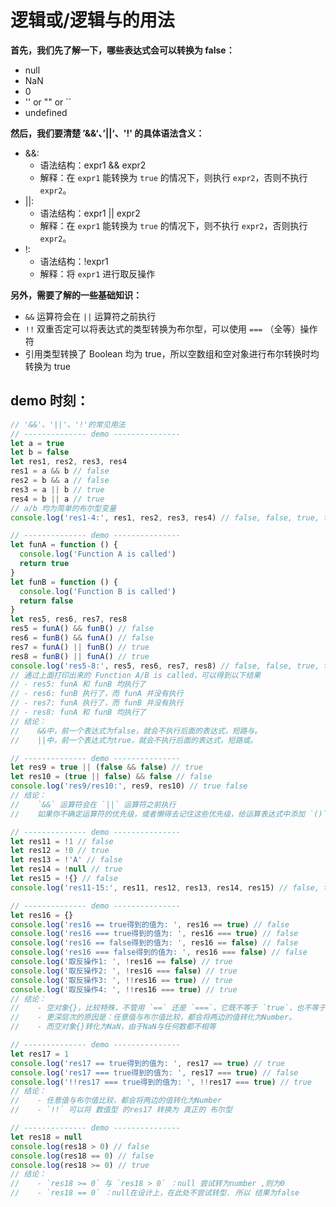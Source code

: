 # 逻辑或/逻辑与的用法

**首先，我们先了解一下，哪些表达式会可以转换为 false：**

- null
- NaN
- 0
- '' or "" or ``
- undefined

**然后，我们要清楚 ’&&‘、’||‘、'!' 的具体语法含义：**

- &&:
  - 语法结构：expr1 && expr2
  - 解释：在 `expr1` 能转换为 `true` 的情况下，则执行 `expr2`，否则不执行 `expr2`。
- ||:
  - 语法结构：expr1 || expr2
  - 解释：在 `expr1` 能转换为 `true` 的情况下，则不执行 `expr2`，否则执行 `expr2`。
- !:
  - 语法结构：!expr1
  - 解释：将 `expr1` 进行取反操作

**另外，需要了解的一些基础知识：**

- `&&` 运算符会在 `||` 运算符之前执行
- `!!` 双重否定可以将表达式的类型转换为布尔型，可以使用 `===` （全等）操作符
- 引用类型转换了 Boolean 均为 true，所以空数组和空对象进行布尔转换时均转换为 true

## demo 时刻：

```js
// '&&'、'||'、'!'的常见用法
// -------------- demo ---------------
let a = true
let b = false
let res1, res2, res3, res4
res1 = a && b // false
res2 = b && a // false
res3 = a || b // true
res4 = b || a // true
// a/b 均为简单的布尔型变量
console.log('res1-4:', res1, res2, res3, res4) // false, false, true, true

// -------------- demo ---------------
let funA = function () {
  console.log('Function A is called')
  return true
}
let funB = function () {
  console.log('Function B is called')
  return false
}
let res5, res6, res7, res8
res5 = funA() && funB() // false
res6 = funB() && funA() // false
res7 = funA() || funB() // true
res8 = funB() || funA() // true
console.log('res5-8:', res5, res6, res7, res8) // false, false, true, true
// 通过上面打印出来的 Function A/B is called，可以得到以下结果
// - res5: funA 和 funB 均执行了
// - res6: funB 执行了，而 funA 并没有执行
// - res7: funA 执行了，而 funB 并没有执行
// - res8: funA 和 funB 均执行了
// 结论：
//    &&中，前一个表达式为false，就会不执行后面的表达式，短路与。
//    ||中，前一个表达式为true，就会不执行后面的表达式，短路或。

// -------------- demo ---------------
let res9 = true || (false && false) // true
let res10 = (true || false) && false // false
console.log('res9/res10:', res9, res10) // true false
// 结论：
//    `&&` 运算符会在 `||` 运算符之前执行
//    如果你不确定运算符的优先级，或者懒得去记住这些优先级，给运算表达式中添加 `()` 是个不错的选择

// -------------- demo ---------------
let res11 = !1 // false
let res12 = !0 // true
let res13 = !'A' // false
let res14 = !null // true
let res15 = !{} // false
console.log('res11-15:', res11, res12, res13, res14, res15) // false, true, false, true, false

// -------------- demo ---------------
let res16 = {}
console.log('res16 == true得到的值为: ', res16 == true) // false
console.log('res16 === true得到的值为: ', res16 === true) // false
console.log('res16 == false得到的值为: ', res16 == false) // false
console.log('res16 === false得到的值为: ', res16 === false) // false
console.log('取反操作1: ', !res16 == false) // true
console.log('取反操作2: ', !res16 === false) // true
console.log('取反操作3: ', !!res16 == true) // true
console.log('取反操作4: ', !!res16 === true) // true
// 结论：
//    - 空对象{}，比较特殊，不管用 `==` 还是 `===`，它既不等于 `true`，也不等于 `false`
//    - 更深层次的原因是：任意值与布尔值比较，都会将两边的值转化为Number。
//    - 而空对象{}转化为NaN，由于NaN与任何数都不相等

// -------------- demo ---------------
let res17 = 1
console.log('res17 == true得到的值为: ', res17 == true) // true
console.log('res17 === true得到的值为: ', res17 === true) // false
console.log('!!res17 === true得到的值为: ', !!res17 === true) // true
// 结论：
//    - 任意值与布尔值比较，都会将两边的值转化为Number
//    - `!!` 可以将 数值型 的res17 转换为 真正的 布尔型

// -------------- demo ---------------
let res18 = null
console.log(res18 > 0) // false
console.log(res18 == 0) // false
console.log(res18 >= 0) // true
// 结论：
//    - `res18 >= 0` 与 `res18 > 0` ：null 尝试转为number ,则为0
//    - `res18 == 0` ：null在设计上，在此处不尝试转型. 所以 结果为false
```

